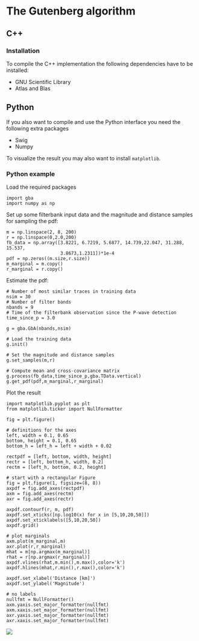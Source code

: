 # The Gutenberg algorithm

## C++
### Installation
To compile the C++ implementation the following dependencies have to be installed:
* GNU Scientific Library
* Atlas and Blas


## Python

If you also want to compile and use the Python interface you need the following
extra packages
* Swig
* Numpy

To visualize the result you may also want to install `matplotlib`.

### Python example

Load the required packages
```
import gba
import numpy as np
```

Set up some filterbank input data and the magnitude and distance samples for
sampling the pdf:
```
m = np.linspace(2, 8, 200)
r = np.linspace(0,2.0,200)
fb_data = np.array([3.8221, 6.7219, 5.6877, 14.739,22.047, 31.288, 15.537,
                    3.8673,1.2311])*1e-4
pdf = np.zeros((m.size,r.size))
m_marginal = m.copy()
r_marginal = r.copy()
```
Estimate the pdf:
```
# Number of most similar traces in training data
nsim = 30
# Number of filter bands
nbands = 9
# Time of the filterbank observation since the P-wave detection
time_since_p = 3.0

g = gba.GbA(nbands,nsim)

# Load the training data
g.init()

# Set the magnitude and distance samples
g.set_samples(m,r)

# Compute mean and cross-covariance matrix
g.process(fb_data,time_since_p,gba.TData.vertical)
g.get_pdf(pdf,m_marginal,r_marginal)
```
Plot the result
```
import matplotlib.pyplot as plt
from matplotlib.ticker import NullFormatter

fig = plt.figure()

# definitions for the axes
left, width = 0.1, 0.65
bottom, height = 0.1, 0.65
bottom_h = left_h = left + width + 0.02

rectpdf = [left, bottom, width, height]
rectr = [left, bottom_h, width, 0.2]
rectm = [left_h, bottom, 0.2, height]

# start with a rectangular Figure
fig = plt.figure(1, figsize=(8, 8))
axpdf = fig.add_axes(rectpdf)
axm = fig.add_axes(rectm)
axr = fig.add_axes(rectr)

axpdf.contourf(r, m, pdf)
axpdf.set_xticks([np.log10(x) for x in [5,10,20,50]])
axpdf.set_xticklabels([5,10,20,50])
axpdf.grid()

# plot marginals
axm.plot(m_marginal,m)
axr.plot(r,r_marginal)
mhat = m[np.argmax(m_marginal)]
rhat = r[np.argmax(r_marginal)]
axpdf.vlines(rhat,m.min(),m.max(),color='k')
axpdf.hlines(mhat,r.min(),r.max(),color='k')

axpdf.set_xlabel('Distance [km]')
axpdf.set_ylabel('Magnitude')

# no labels
nullfmt = NullFormatter()
axm.yaxis.set_major_formatter(nullfmt)
axm.xaxis.set_major_formatter(nullfmt)
axr.yaxis.set_major_formatter(nullfmt)
axr.xaxis.set_major_formatter(nullfmt)
```
![](https://raw.githubusercontent.com/yannikbehr/gba/master/plots/likelihood_pdf.png)
